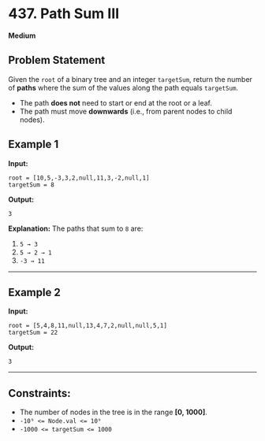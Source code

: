 # 437. Path Sum III

**Medium**

## Problem Statement

Given the `root` of a binary tree and an integer `targetSum`, return the number of **paths** where the sum of the values along the path equals `targetSum`.

- The path **does not** need to start or end at the root or a leaf.
- The path must move **downwards** (i.e., from parent nodes to child nodes).

## Example 1

**Input:**
```
root = [10,5,-3,3,2,null,11,3,-2,null,1]
targetSum = 8
```

**Output:**
```
3
```

**Explanation:** The paths that sum to `8` are:
1. `5 → 3`
2. `5 → 2 → 1`
3. `-3 → 11`

---

## Example 2

**Input:**
```
root = [5,4,8,11,null,13,4,7,2,null,null,5,1]
targetSum = 22
```

**Output:**
```
3
```

---

## Constraints:
- The number of nodes in the tree is in the range **[0, 1000]**.
- `-10⁹ <= Node.val <= 10⁹`
- `-1000 <= targetSum <= 1000`
```